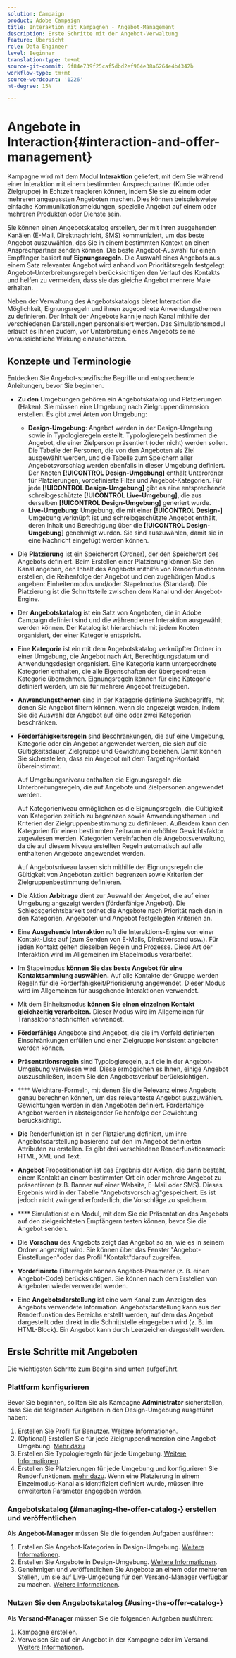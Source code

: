 ```yaml
---
solution: Campaign
product: Adobe Campaign
title: Interaktion mit Kampagnen - Angebot-Management
description: Erste Schritte mit der Angebot-Verwaltung
feature: Übersicht
role: Data Engineer
level: Beginner
translation-type: tm+mt
source-git-commit: 6f84e739f25caf5dbd2ef964e38a6264e4b4342b
workflow-type: tm+mt
source-wordcount: '1226'
ht-degree: 15%

---
```


# Angebote in Interaction{#interaction-and-offer-management}

Kampagne wird mit dem Modul **Interaktion** geliefert, mit dem Sie während einer Interaktion mit einem bestimmten Ansprechpartner (Kunde oder Zielgruppe) in Echtzeit reagieren können, indem Sie sie zu einem oder mehreren angepassten Angeboten machen. Dies können beispielsweise einfache Kommunikationsmeldungen, spezielle Angebot auf einem oder mehreren Produkten oder Dienste sein.

Sie können einen Angebotskatalog erstellen, der mit Ihren ausgehenden Kanälen (E-Mail, Direktnachricht, SMS) kommuniziert, um das beste Angebot auszuwählen, das Sie in einem bestimmten Kontext an einen Ansprechpartner senden können. Die beste Angebot-Auswahl für einen Empfänger basiert auf **Eignungsregeln**. Die Auswahl eines Angebots aus einem Satz relevanter Angebot wird anhand von Prioritätsregeln festgelegt. Angebot-Unterbreitungsregeln berücksichtigen den Verlauf des Kontakts und helfen zu vermeiden, dass sie das gleiche Angebot mehrere Male erhalten.

Neben der Verwaltung des Angebotskatalogs bietet Interaction die Möglichkeit, Eignungsregeln und ihnen zugeordnete Anwendungsthemen zu definieren. Der Inhalt der Angebote kann je nach Kanal mithilfe der verschiedenen Darstellungen personalisiert werden. Das Simulationsmodul erlaubt es Ihnen zudem, vor Unterbreitung eines Angebots seine voraussichtliche Wirkung einzuschätzen.

## Konzepte und Terminologie

Entdecken Sie Angebot-spezifische Begriffe und entsprechende Anleitungen, bevor Sie beginnen.

* **Zu den** Umgebungen gehören ein Angebotskatalog und Platzierungen (Haken). Sie müssen eine Umgebung nach Zielgruppendimension erstellen.
Es gibt zwei Arten von Umgebung:

   * **Design-Umgebung**: Angebot werden in der Design-Umgebung sowie in Typologieregeln erstellt. Typologieregeln bestimmen die Angebot, die einer Zielperson präsentiert (oder nicht) werden sollen. Die Tabelle der Personen, die von den Angeboten als Ziel ausgewählt werden, und die Tabelle zum Speichern aller Angebotsvorschlag werden ebenfalls in dieser Umgebung definiert. Der Knoten **[!UICONTROL Design-Umgebung]** enthält Unterordner für Platzierungen, vordefinierte Filter und Angebot-Kategorien. Für jede **[!UICONTROL Design-Umgebung]** gibt es eine entsprechende schreibgeschützte **[!UICONTROL Live-Umgebung]**, die aus derselben **[!UICONTROL Design-Umgebung]** generiert wurde.
   * **Live-Umgebung**: Umgebung, die mit einer  **[!UICONTROL Design-]** Umgebung verknüpft ist und schreibgeschützte Angebot enthält, deren Inhalt und Berechtigung über die  **[!UICONTROL Design-Umgebung]** genehmigt wurden. Sie sind auszuwählen, damit sie in eine Nachricht eingefügt werden können.

* Die **Platzierung** ist ein Speicherort (Ordner), der den Speicherort des Angebots definiert. Beim Erstellen einer Platzierung können Sie den Kanal angeben, den Inhalt des Angebots mithilfe von Renderfunktionen erstellen, die Reihenfolge der Angebot und den zugehörigen Modus angeben: Einheitenmodus und/oder Stapelmodus (Standard). Die Platzierung ist die Schnittstelle zwischen dem Kanal und der Angebot-Engine.
* Der **Angebotskatalog** ist ein Satz von Angeboten, die in Adobe Campaign definiert sind und die während einer Interaktion ausgewählt werden können. Der Katalog ist hierarchisch mit jedem Knoten organisiert, der einer Kategorie entspricht.
* Eine **Kategorie** ist ein mit dem Angebotskatalog verknüpfter Ordner in einer Umgebung, die Angebot nach Art, Berechtigungsdatum und Anwendungsdesign organisiert. Eine Kategorie kann untergeordnete Kategorien enthalten, die alle Eigenschaften der übergeordneten Kategorie übernehmen. Eignungsregeln können für eine Kategorie definiert werden, um sie für mehrere Angebot freizugeben.
* **Anwendungsthemen** sind in der Kategorie definierte Suchbegriffe, mit denen Sie Angebot filtern können, wenn sie angezeigt werden, indem Sie die Auswahl der Angebot auf eine oder zwei Kategorien beschränken.
* **Förderfähigkeitsregeln** sind Beschränkungen, die auf eine Umgebung, Kategorie oder ein Angebot angewendet werden, die sich auf die Gültigkeitsdauer, Zielgruppe und Gewichtung beziehen. Damit können Sie sicherstellen, dass ein Angebot mit dem Targeting-Kontakt übereinstimmt.

   Auf Umgebungsniveau enthalten die Eignungsregeln die Unterbreitungsregeln, die auf Angebote und Zielpersonen angewendet werden.

   Auf Kategorieniveau ermöglichen es die Eignungsregeln, die Gültigkeit von Kategorien zeitlich zu begrenzen sowie Anwendungsthemen und Kriterien der Zielgruppenbestimmung zu definieren. Außerdem kann den Kategorien für einen bestimmten Zeitraum ein erhöhter Gewichtsfaktor zugewiesen werden. Kategorien vereinfachen die Angebotsverwaltung, da die auf diesem Niveau erstellten Regeln automatisch auf alle enthaltenen Angebote angewendet werden.

   Auf Angebotsniveau lassen sich mithilfe der Eignungsregeln die Gültigkeit von Angeboten zeitlich begrenzen sowie Kriterien der Zielgruppenbestimmung definieren.

* Die Aktion **Arbitrage** dient zur Auswahl der Angebot, die auf einer Umgebung angezeigt werden (förderfähige Angebot). Die Schiedsgerichtsbarkeit ordnet die Angebote nach Priorität nach den in den Kategorien, Angeboten und Angebot festgelegten Kriterien an.
* Eine **Ausgehende Interaktion** ruft die Interaktions-Engine von einer Kontakt-Liste auf (zum Senden von E-Mails, Direktversand usw.). Für jeden Kontakt gelten dieselben Regeln und Prozesse. Diese Art der Interaktion wird im Allgemeinen im Stapelmodus verarbeitet.
* Im Stapelmodus **können Sie das beste Angebot für eine Kontaktsammlung auswählen.** Auf alle Kontakte der Gruppe werden Regeln für die Förderfähigkeit/Priorisierung angewendet. Dieser Modus wird im Allgemeinen für ausgehende Interaktionen verwendet.
* Mit dem Einheitsmodus **können Sie einen einzelnen Kontakt gleichzeitig verarbeiten.** Dieser Modus wird im Allgemeinen für Transaktionsnachrichten verwendet.
* **Förderfähige** Angebote sind Angebot, die die im Vorfeld definierten Einschränkungen erfüllen und einer Zielgruppe konsistent angeboten werden können.
* **Präsentationsregeln** sind Typologieregeln, auf die in der Angebot-Umgebung verwiesen wird. Diese ermöglichen es Ihnen, einige Angebot auszuschließen, indem Sie den Angebotsverlauf berücksichtigen.
* **** Weichtare-Formeln, mit denen Sie die Relevanz eines Angebots genau berechnen können, um das relevanteste Angebot auszuwählen. Gewichtungen werden in den Angeboten definiert. Förderfähige Angebot werden in absteigender Reihenfolge der Gewichtung berücksichtigt.
* **Die** Renderfunktion ist in der Platzierung definiert, um ihre Angebotsdarstellung basierend auf den im Angebot definierten Attributen zu erstellen. Es gibt drei verschiedene Renderfunktionsmodi: HTML, XML und Text.
* **Angebot** Propositionation ist das Ergebnis der Aktion, die darin besteht, einem Kontakt an einem bestimmten Ort ein oder mehrere Angebot zu präsentieren (z.B. Banner auf einer Website, E-Mail oder SMS). Dieses Ergebnis wird in der Tabelle &quot;Angebotsvorschlag&quot;gespeichert. Es ist jedoch nicht zwingend erforderlich, die Vorschläge zu speichern.
* **** Simulationist ein Modul, mit dem Sie die Präsentation des Angebots auf den zielgerichteten Empfängern testen können, bevor Sie die Angebot senden.
* Die **Vorschau** des Angebots zeigt das Angebot so an, wie es in seinem Ordner angezeigt wird. Sie können über das Fenster &quot;Angebot-Einstellungen&quot;oder das Profil &quot;Kontakt&quot;darauf zugreifen.
* **Vordefinierte** Filterregeln können Angebot-Parameter (z. B. einen Angebot-Code) berücksichtigen. Sie können nach dem Erstellen von Angeboten wiederverwendet werden.
* Eine **Angebotsdarstellung** ist eine vom Kanal zum Anzeigen des Angebots verwendete Information. Angebotsdarstellung kann aus der Renderfunktion des Bereichs erstellt werden, auf dem das Angebot dargestellt oder direkt in die Schnittstelle eingegeben wird (z. B. im HTML-Block). Ein Angebot kann durch Leerzeichen dargestellt werden.

## Erste Schritte mit Angeboten

Die wichtigsten Schritte zum Beginn sind unten aufgeführt.

### Plattform konfigurieren

Bevor Sie beginnen, sollten Sie als Kampagne **Administrator** sicherstellen, dass Sie die folgenden Aufgaben in den Design-Umgebung ausgeführt haben:

1. Erstellen Sie Profil für Benutzer. [Weitere Informationen](interaction-operators.md).
1. (Optional) Erstellen Sie für jede Zielgruppendimension eine Angebot-Umgebung. [Mehr dazu](interaction-env.md)
1. Erstellen Sie Typologieregeln für jede Umgebung. [Weitere Informationen](interaction-offer.md#offer-presentation).
1. Erstellen Sie Platzierungen für jede Umgebung und konfigurieren Sie Renderfunktionen. [mehr dazu](interaction-offer-spaces.md).
Wenn eine Platzierung in einem Einzelmodus-Kanal als identifiziert definiert wurde, müssen ihre erweiterten Parameter angegeben werden.

### Angebotskatalog {#managing-the-offer-catalog-} erstellen und veröffentlichen

Als **Angebot-Manager** müssen Sie die folgenden Aufgaben ausführen:

1. Erstellen Sie Angebot-Kategorien in Design-Umgebung. [Weitere Informationen](interaction-offer-catalog.md#creating-offer-categories).
1. Erstellen Sie Angebote in Design-Umgebung. [Weitere Informationen](interaction-offer.md).
1. Genehmigen und veröffentlichen Sie Angebote an einem oder mehreren Stellen, um sie auf Live-Umgebung für den Versand-Manager verfügbar zu machen. [Weitere Informationen](interaction-offer.md#approve-offers).

### Nutzen Sie den Angebotskatalog {#using-the-offer-catalog-}

Als **Versand-Manager** müssen Sie die folgenden Aufgaben ausführen:

1. Kampagne erstellen.
1. Verweisen Sie auf ein Angebot in der Kampagne oder im Versand. [Weitere Informationen](interaction-send-offers.md).


